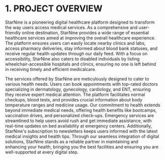 # **1. PROJECT OVERVIEW**
   
  StarNine is a pioneering digital healthcare platform designed to transform the way users access medical services. As a comprehensive and user-friendly online destination,
StarNine provides a wide range of essential healthcare services aimed at improving the overall healthcare experience. The platform ensures users can easily locate nearby
clinics and labs, access pharmacy deliveries, stay informed about blood bank statuses, and receive regular health updates through our daily feed. With a focus on accessibility,
 StarNine also caters to disabled individuals by listing wheelchair-accessible hospitals and clinics, ensuring no one is left behind in receiving timely and efficient medicalcare.

  The services offered by StarNine are meticulously designed to cater to various health needs. Users can book appointments with top-rated doctors specializing in dermatology,
gynecology, cardiology, and ENT, ensuring they receive expert medical attention. The platform facilitates normal checkups, blood tests, and provides crucial information about 
body temperature ranges and medicine usage. Our commitment to health extends beyond immediate medical needs, offering health benefits like bootcamps, vaccination drives, and 
personalized check-ups. Emergency services are streamlined to help users avoid rush and get immediate assistance, with real-time updates on bed availability at emergency 
centers. Additionally, StarNine's subscription to newsletters keeps users informed with the latest medical insights and health tips. Through our seamless integration of digital
solutions, StarNine stands as a reliable partner in maintaining and enhancing your health, bringing you the best facilities and ensuring you are well-supported at every digital 
step.
